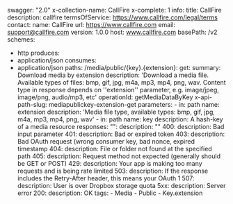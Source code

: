 swagger: "2.0"
x-collection-name: CallFire
x-complete: 1
info:
  title: CallFire
  description: callfire
  termsOfService: https://www.callfire.com/legal/terms
  contact:
    name: CallFire
    url: https://www.callfire.com
    email: support@callfire.com
  version: 1.0.0
host: www.callfire.com
basePath: /v2
schemes:
- http
produces:
- application/json
consumes:
- application/json
paths:
  /media/public/{key}.{extension}:
    get:
      summary: Download media by extension
      description: 'Download a media file. Available types of files: bmp, gif, jpg,
        m4a, mp3, mp4, png, wav. Content type in response depends on ''extension''
        parameter, e.g. image/jpeg, image/png, audio/mp3, etc'
      operationId: getMediaDataByKey
      x-api-path-slug: mediapublickey-extension-get
      parameters:
      - in: path
        name: extension
        description: 'Media file type, available types: bmp, gif, jpg, m4a, mp3, mp4,
          png, wav'
      - in: path
        name: key
        description: A hash-key of a media resource
      responses:
        "":
          description: ""
        400:
          description: Bad input parameter
        401:
          description: Bad or expired token
        403:
          description: Bad OAuth request (wrong consumer key, bad nonce, expired timestamp
        404:
          description: File or folder not found at the specified path
        405:
          description: Request method not expected (generally should be GET or POST)
        429:
          description: Your app is making too many requests and is being rate limited
        503:
          description: If the response includes the Retry-After header, this means
            your OAuth 1
        507:
          description: User is over Dropbox storage quota
        5xx:
          description: Server error
        200:
          description: OK
      tags:
      - Media
      - Public
      - Key.extension